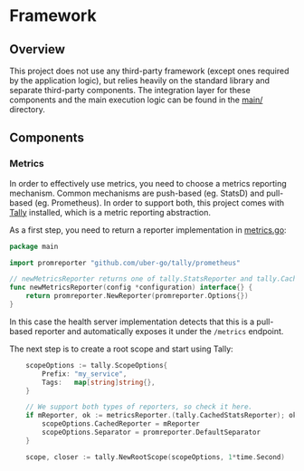 # Framework


## Overview

This project does not use any third-party framework (except ones required by the application logic), but relies heavily on the standard library and separate third-party components. The integration layer for these components and the main execution logic can be found in the [main/](../main/) directory.


## Components

### Metrics

In order to effectively use metrics, you need to choose a metrics reporting mechanism. Common mechanisms are push-based (eg. StatsD) and pull-based (eg. Prometheus). In order to support both, this project comes with [Tally](https://github.com/uber-go/tally) installed, which is a metric reporting abstraction.

As a first step, you need to return a reporter implementation in [metrics.go](../main/metrics.go):

``` go
package main

import promreporter "github.com/uber-go/tally/prometheus"

// newMetricsReporter returns one of tally.StatsReporter and tally.CachedStatsReporter.
func newMetricsReporter(config *configuration) interface{} {
	return promreporter.NewReporter(promreporter.Options{})
}
```

In this case the health server implementation detects that this is a pull-based reporter and automatically exposes it under the `/metrics` endpoint.

The next step is to create a root scope and start using Tally:

``` go
	scopeOptions := tally.ScopeOptions{
		Prefix: "my_service",
		Tags:   map[string]string{},
	}

    // We support both types of reporters, so check it here.
	if mReporter, ok := metricsReporter.(tally.CachedStatsReporter); ok {
		scopeOptions.CachedReporter = mReporter
		scopeOptions.Separator = promreporter.DefaultSeparator
	}

	scope, closer := tally.NewRootScope(scopeOptions, 1*time.Second)
```
